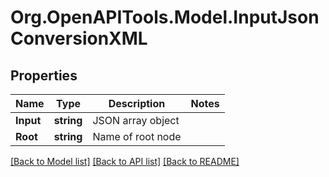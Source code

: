 
# Org.OpenAPITools.Model.InputJsonConversionXML

## Properties

Name | Type | Description | Notes
------------ | ------------- | ------------- | -------------
**Input** | **string** | JSON array object | 
**Root** | **string** | Name of root node | 

[[Back to Model list]](../README.md#documentation-for-models)
[[Back to API list]](../README.md#documentation-for-api-endpoints)
[[Back to README]](../README.md)

